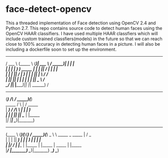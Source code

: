 # face-detect-opencv
This a threaded implementation of Face detection using OpenCV 2.4 and Python 2.7. This repo contains source code to detect human faces using the OpenCV HAAR classifiers. I have used multiple HAAR classfiers which will include custom trained classfiers(models) in the future so that we can reach close to 100% accuracy in detecting human faces in a picture. I will also be including a dockerfile soon to set up the environment.

  _____   ______   _______  ______    ______  _    _   
 / ___ \ (_____ \ (_______)|  ___ \  / _____)| |  | |  
| |   | | _____) ) _____   | |   | || /      | |  | |  
| |   | ||  ____/ |  ___)  | |   | || |       \ \/ /   
| |___| || |      | |_____ | |   | || \_____   \  /    
 \_____/ |_|      |_______)|_|   |_| \______)   \/     
                                                       
 _______           ______  _______                     
(_______)   /\    / _____)(_______)                    
 _____     /  \  | /       _____                       
|  ___)   / /\ \ | |      |  ___)                      
| |      | |__| || \_____ | |_____                     
|_|      |______| \______)|_______)                    
                                                       
 _____    _______  _______  _______   ______  _______  
(____ \  (_______)(_______)(_______) / _____)(_______) 
 _   \ \  _____    _        _____   | /       _        
| |   | ||  ___)  | |      |  ___)  | |      | |       
| |__/ / | |_____ | |_____ | |_____ | \_____ | |_____  
|_____/  |_______) \______)|_______) \______) \______) 
                                                       

